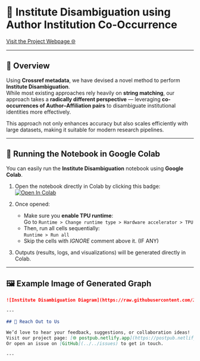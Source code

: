 # 🧠 Institute Disambiguation using Author Institution Co-Occurrence

[Visit the Project Webpage 🌐](https://postpub.netlify.app)

---

## 📘 Overview

Using **Crossref metadata**, we have devised a novel method to perform **Institute Disambiguation**.  
While most existing approaches rely heavily on **string matching**, our approach takes a **radically different perspective** — leveraging **co-occurrences of Author–Affiliation pairs** to disambiguate institutional identities more effectively.

This approach not only enhances accuracy but also scales efficiently with large datasets, making it suitable for modern research pipelines.

---

## 🚀 Running the Notebook in Google Colab

You can easily run the **Institute Disambiguation** notebook using **Google Colab**.

1. Open the notebook directly in Colab by clicking this badge:  
   [![Open In Colab](https://colab.research.google.com/assets/colab-badge.svg)](YOUR_NOTEBOOK_LINK_HERE)

2. Once opened:
   - Make sure you **enable TPU runtime**:  
     Go to `Runtime > Change runtime type > Hardware accelerator > TPU`
   - Then, run all cells sequentially:  
     `Runtime > Run all`
   - Skip the cells with *IGNORE* comment above it. (IF ANY)

3. Outputs (results, logs, and visualizations) will be generated directly in Colab.

---

## 🖼️ Example Image of Generated Graph

```markdown
![Institute Disambiguation Diagram](https://raw.githubusercontent.com/Jeet009/Institute-Disambiguation-using-Author-Institution-Co-Occurrence/refs/heads/main/example.png)

---

## 💬 Reach Out to Us

We’d love to hear your feedback, suggestions, or collaboration ideas!  
Visit our project page: [🌐 postpub.netlify.app](https://postpub.netlify.app)  
Or open an issue on [GitHub](../../issues) to get in touch.

---
